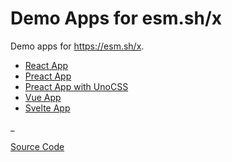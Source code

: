 # Demo Apps for esm.sh/x

Demo apps for https://esm.sh/x.

- [React App](./react/)
- [Preact App](./preact/)
- [Preact App with UnoCSS](./unocss/)
- [Vue App](./vue/)
- [Svelte App](./svelte/)

_

[Source Code](https://github.com/ije/esmshx-demo)
